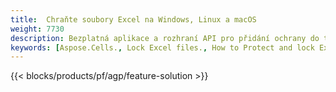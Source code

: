 ```yaml
---
title:  Chraňte soubory Excel na Windows, Linux a macOS
weight: 7730
description: Bezplatná aplikace a rozhraní API pro přidání ochrany do tabulek XLS, XLSX a ODS
keywords: [Aspose.Cells., Lock Excel files., How to Protect and lock Excel document., Protect Excel files., Encrypt Excel Files]
---
```

{{< blocks/products/pf/agp/feature-solution >}} 

